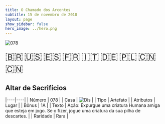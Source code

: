 ```yaml
---
title: O Chamado dos Arcontes
subtitle: 15 de novembro de 2018
layout: page
show_sidebar: false
hero_image: ../hero.png
---
```


![078](https://mastervault-storage-prod.s3.amazonaws.com/media/card_front/pt/341_078_Q7JWX2HW28FX_pt.png)

<span title="Português" style="font-size: 32px;cursor: pointer;" onclick="javascript:document.querySelector('img[alt=\'078\']').src=document.querySelector('img[alt=\'078\']').src.replace(/card_front\/[^/]+/, 'card_front/pt').replace(/_[^/.0-9]+\.png/, '_pt.png')">🇧🇷</span>
<span title="English" style="font-size: 32px;cursor: pointer;" onclick="javascript:document.querySelector('img[alt=\'078\']').src=document.querySelector('img[alt=\'078\']').src.replace(/card_front\/[^/]+/, 'card_front/en').replace(/_[^/.0-9]+\.png/, '_en.png')">🇺🇸</span>
<span title="Español" style="font-size: 32px;cursor: pointer;" onclick="javascript:document.querySelector('img[alt=\'078\']').src=document.querySelector('img[alt=\'078\']').src.replace(/card_front\/[^/]+/, 'card_front/es').replace(/_[^/.0-9]+\.png/, '_es.png')">🇪🇸</span>
<span title="Français" style="font-size: 32px;cursor: pointer;" onclick="javascript:document.querySelector('img[alt=\'078\']').src=document.querySelector('img[alt=\'078\']').src.replace(/card_front\/[^/]+/, 'card_front/fr').replace(/_[^/.0-9]+\.png/, '_fr.png')">🇫🇷</span>
<span title="Italiano" style="font-size: 32px;cursor: pointer;" onclick="javascript:document.querySelector('img[alt=\'078\']').src=document.querySelector('img[alt=\'078\']').src.replace(/card_front\/[^/]+/, 'card_front/it').replace(/_[^/.0-9]+\.png/, '_it.png')">🇮🇹</span>
<span title="Deutsche" style="font-size: 32px;cursor: pointer;" onclick="javascript:document.querySelector('img[alt=\'078\']').src=document.querySelector('img[alt=\'078\']').src.replace(/card_front\/[^/]+/, 'card_front/de').replace(/_[^/.0-9]+\.png/, '_de.png')">🇩🇪</span>
<span title="Polskie" style="font-size: 32px;cursor: pointer;" onclick="javascript:document.querySelector('img[alt=\'078\']').src=document.querySelector('img[alt=\'078\']').src.replace(/card_front\/[^/]+/, 'card_front/pl').replace(/_[^/.0-9]+\.png/, '_pl.png')">🇵🇱</span>
<span title="简体中文" style="font-size: 32px;cursor: pointer;" onclick="javascript:document.querySelector('img[alt=\'078\']').src=document.querySelector('img[alt=\'078\']').src.replace(/card_front\/[^/]+/, 'card_front/zh-hans').replace(/_[^/.0-9]+\.png/, '_zh-hans.png')">🇨🇳</span>
<span title="繁體中文" style="font-size: 32px;cursor: pointer;" onclick="javascript:document.querySelector('img[alt=\'078\']').src=document.querySelector('img[alt=\'078\']').src.replace(/card_front\/[^/]+/, 'card_front/zh-hant').replace(/_[^/.0-9]+\.png/, '_zh-hant.png')">🇨🇳</span>

## Altar de Sacrifícios

|----|----|
| Número | 078 |
| Casa | ![Dis](https://archonarcana.com/images/thumb/e/e8/Dis.png/22px-Dis.png "Dis") |
| Tipo | Artefato |
| Atributos | Lugar |
| Bônus | 1A |
| Texto | Ação: Expurgue uma criatura Humana amiga que esteja em jogo. Se o fizer,  jogue uma criatura da sua pilha de descartes. |
| Raridade | Rara |
